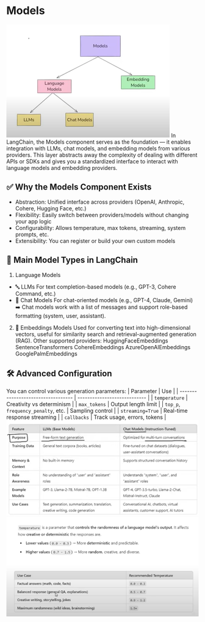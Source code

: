 # Models
![alt text](image-5.png)
In LangChain, the Models component serves as the foundation — it enables integration with LLMs, chat models, and embedding models from various providers. This layer abstracts away the complexity of dealing with different APIs or SDKs and gives you a standardized interface to interact with language models and embedding providers.

## ✅ Why the Models Component Exists
* Abstraction: Unified interface across providers (OpenAI, Anthropic, Cohere, Hugging Face, etc.)
* Flexibility: Easily switch between providers/models without changing your app logic
* Configurability: Allows temperature, max tokens, streaming, system prompts, etc.
* Extensibility: You can register or build your own custom models

## 🧱 Main Model Types in LangChain
1. Language Models
- 🔤 LLMs
For text completion-based models (e.g., GPT-3, Cohere Command, etc.)
-  💬 Chat Models
For chat-oriented models (e.g., GPT-4, Claude, Gemini)
➡️ Chat models work with a list of messages and support role-based formatting (system, user, assistant).

2. 🧠 Embeddings Models
Used for converting text into high-dimensional vectors, useful for similarity search and retrieval-augmented generation (RAG).
Other supported providers:
HuggingFaceEmbeddings
SentenceTransformers
CohereEmbeddings
AzureOpenAIEmbeddings
GooglePalmEmbeddings

## 🛠️ Advanced Configuration
You can control various generation parameters:
| Parameter                          | Use                          |
| ---------------------------------- | ---------------------------- |
| `temperature`                      | Creativity vs determinism    |
| `max_tokens`                       | Output length limit          |
| `top_p`, `frequency_penalty`, etc. | Sampling control             |
| `streaming=True`                   | Real-time response streaming |
| `callbacks`                        | Track usage, errors, tokens  |
![alt text](image-6.png)
![alt text](image-7.png)